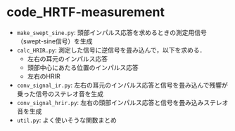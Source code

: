# code_HRTF-measurement
- `make_swept_sine.py`: 頭部インパルス応答を求めるときの測定用信号（swept-sine信号）を生成
- `calc_HRIR.py`: 測定した信号に逆信号を畳み込んで，以下を求める．
    - 左右の耳元のインパルス応答
    - 頭部中心にあたる位置のインパルス応答
    - 左右のHRIR
- `conv_signal_ir.py`: 左右の耳元のインパルス応答と信号を畳み込んで残響が乗った信号のステレオ音を生成
- `conv_signal_hrir.py`: 左右の頭部インパルス応答と信号を畳み込みステレオ音を生成
- `util.py`: よく使いそうな関数まとめ